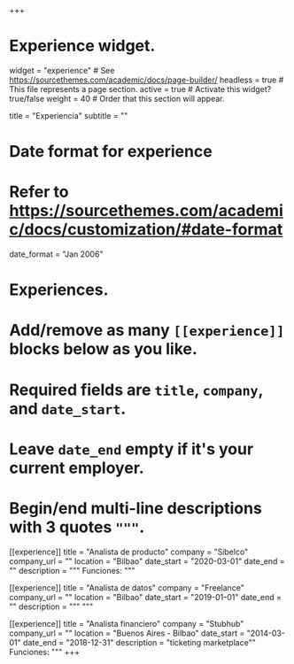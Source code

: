 +++
# Experience widget.
widget = "experience"  # See https://sourcethemes.com/academic/docs/page-builder/
headless = true  # This file represents a page section.
active = true  # Activate this widget? true/false
weight = 40  # Order that this section will appear.

title = "Experiencia"
subtitle = ""

# Date format for experience
#   Refer to https://sourcethemes.com/academic/docs/customization/#date-format
date_format = "Jan 2006"

# Experiences.
#   Add/remove as many `[[experience]]` blocks below as you like.
#   Required fields are `title`, `company`, and `date_start`.
#   Leave `date_end` empty if it's your current employer.
#   Begin/end multi-line descriptions with 3 quotes `"""`.
[[experience]]
  title = "Analista de producto"
  company = "Sibelco"
  company_url = ""
  location = "Bilbao"
  date_start = "2020-03-01"
  date_end = ""
  description = """
  Funciones:
  """

[[experience]]
  title = "Analista de datos"
  company = "Freelance"
  company_url = ""
  location = "Bilbao"
  date_start = "2019-01-01"
  date_end = ""
  description = """
  """

[[experience]]
  title = "Analista financiero"
  company = "Stubhub"
  company_url = ""
  location = "Buenos Aires - Bilbao"
  date_start = "2014-03-01"
  date_end = "2018-12-31"
  description = "ticketing marketplace""
  Funciones:
  """
+++
